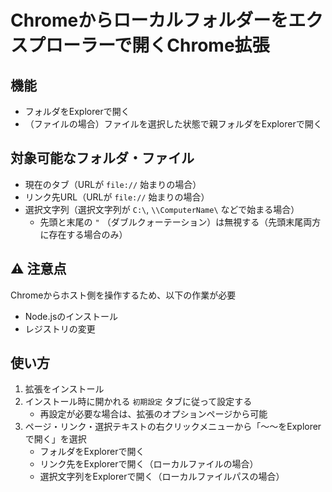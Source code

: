 # Chromeからローカルフォルダーをエクスプローラーで開くChrome拡張

## 機能
- フォルダをExplorerで開く
- （ファイルの場合）ファイルを選択した状態で親フォルダをExplorerで開く


## 対象可能なフォルダ・ファイル
- 現在のタブ（URLが `file://` 始まりの場合）
- リンク先URL（URLが `file://` 始まりの場合）
- 選択文字列（選択文字列が `C:\`, `\\ComputerName\` などで始まる場合）
    - 先頭と末尾の `"` （ダブルクォーテーション）は無視する（先頭末尾両方に存在する場合のみ）


## :warning: 注意点
Chromeからホスト側を操作するため、以下の作業が必要
- Node.jsのインストール
- レジストリの変更


## 使い方
1. 拡張をインストール
1. インストール時に開かれる `初期設定` タブに従って設定する
    - 再設定が必要な場合は、拡張のオプションページから可能
1. ページ・リンク・選択テキストの右クリックメニューから「～～をExplorerで開く」を選択
    - フォルダをExplorerで開く
    - リンク先をExplorerで開く（ローカルファイルの場合）
    - 選択文字列をExplorerで開く（ローカルファイルパスの場合）
